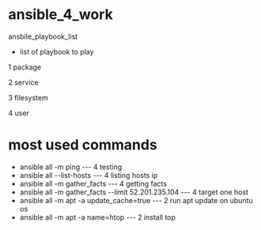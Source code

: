# ansible_4_work
ansbile_playbook_list 
- list of playbook to play

1 package

2 service

3 filesystem

4 user


# most used commands
- ansible all -m ping                                                     --- 4 testing 
- ansible all --list-hosts                                                --- 4 listing hosts ip 
- ansible all -m gather_facts                                             --- 4 getting facts 
- ansible all -m gather_facts --limit 52.201.235.104                      --- 4 target one host 
- ansible all -m apt -a update_cache=true                                 --- 2 run apt update on ubuntu os 
- ansible all -m apt -a name=htop                                          --- 2 install top 
